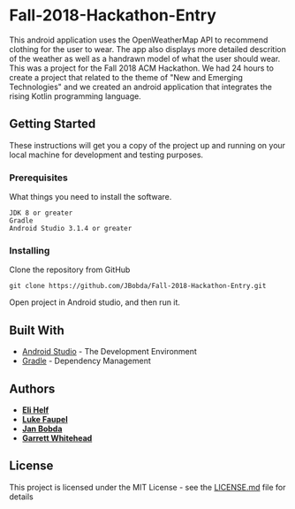 # Fall-2018-Hackathon-Entry
This android application uses the OpenWeatherMap API to recommend clothing for the user to wear. The app also displays more detailed descrition of the weather as well as a handrawn model of what the user should wear. This was a project for the Fall 2018 ACM Hackathon. We had 24 hours to create a project that related to the theme of "New and Emerging Technologies" and we created an android application that integrates the rising Kotlin programming language.

## Getting Started

These instructions will get you a copy of the project up and running on your local machine for development and testing purposes.

### Prerequisites

What things you need to install the software.

```
JDK 8 or greater
Gradle
Android Studio 3.1.4 or greater
```

### Installing

Clone the repository from GitHub

```
git clone https://github.com/JBobda/Fall-2018-Hackathon-Entry.git
```
Open project in Android studio, and then run it.

## Built With

* [Android Studio](https://developer.android.com/studio/) - The Development Environment
* [Gradle](https://gradle.org/) - Dependency Management

## Authors

* [**Eli Helf**](https://github.com/eahelf)
* [**Luke Faupel**](https://github.com/faups)
* [**Jan Bobda**](https://github.com/JBobda)
* [**Garrett Whitehead**](https://github.com/gwhiteheadfayar)

## License

This project is licensed under the MIT License - see the [LICENSE.md](LICENSE.md) file for details
